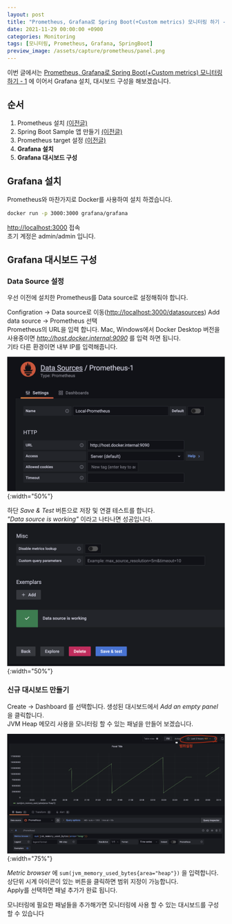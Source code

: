 ```yaml
---
layout: post
title: "Prometheus, Grafana로 Spring Boot(+Custom metrics) 모니터링 하기 - 2"
date: 2021-11-29 00:00:00 +0900
categories: Monitoring
tags: [모니터링, Prometheus, Grafana, SpringBoot]
preview_image: /assets/capture/prometheus/panel.png
---
```


이번 글에서는 [Prometheus, Grafana로 Spring Boot(+Custom metrics) 모니터링 하기 - 1](/monitoring/2021/11/28/prometheus-grafana-springboot-1.html) 에 이어서 Grafana 설치, 대시보드 구성을 해보겠습니다.

## 순서

1. Prometheus 설치 [(이전글)](/monitoring/2021/11/28/prometheus-grafana-springboot-1.html)
2. Spring Boot Sample 앱 만들기 [(이전글)](/monitoring/2021/11/28/prometheus-grafana-springboot-1.html)
3. Prometheus target 설정 [(이전글)](/monitoring/2021/11/28/prometheus-grafana-springboot-1.html)
4. __Grafana 설치__
5. __Grafana 대시보드 구성__

## Grafana 설치

Prometheus와 마찬가지로 Docker를 사용하여 설치 하겠습니다.

```bash
docker run -p 3000:3000 grafana/grafana
```

[http://localhost:3000](http://localhost:3000) 접속  
초기 계정은 admin/admin 입니다.

## Grafana 대시보드 구성

### Data Source 설정

우선 이전에 설치한 Prometheus를 Data source로 설정해줘야 합니다.  
  
Configration -> Data source로 이동([http://localhost:3000/datasources](http://localhost:3000/datasources)) Add data source -> Prometheus 선택  
Prometheus의 URL을 입력 합니다. Mac, Windows에서 Docker Desktop 버전을 사용중이면 _http://host.docker.internal:9090_ 를 입력 하면 됩니다.  
기타 다른 환경이면 내부 IP를 입력해줍니다.  

![grafana-datasource-1](/assets/capture/prometheus/grafana-datasource-1.png){:width="50%"}

하단 _Save & Test_ 버튼으로 저장 및 연결 테스트를 합니다.  
_"Data source is working"_ 이라고 나타나면 성공입니다.  
![grafana-datasource-2](/assets/capture/prometheus/grafana-datasource-2.png){:width="50%"}

### 신규 대시보드 만들기

Create -> Dashboard 를 선택합니다. 생성된 대시보드에서 _Add an empty panel_ 을 클릭합니다.  
JVM Heap 메모리 사용을 모니터링 할 수 있는 패널을 만들어 보겠습니다.

![panel](/assets/capture/prometheus/panel.png){:width="75%"}

_Metric browser_ 에 `sum(jvm_memory_used_bytes{area="heap"})` 을 입력합니다.  
상단위 시계 아이콘이 있는 버튼을 클릭하면 범위 지정이 가능합니다.  
Apply를 선택하면 패널 추가가 완료 됩니다.  
  
모니터링에 필요한 패널들을 추가해가면 모니터링에 사용 할 수 있는 대시보드를 구성 할 수 있습니다
